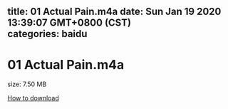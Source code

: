 
title: 01 Actual Pain.m4a
date: Sun Jan 19 2020 13:39:07 GMT+0800 (CST)    
categories: baidu
---

# 01 Actual Pain.m4a
size: 7.50 MB
 
 

[How to download](https://bpcam.bemobtrk.com/go/2ceec3aa-1ca2-46d6-b9ff-aaa5c184517c?jno=3117)